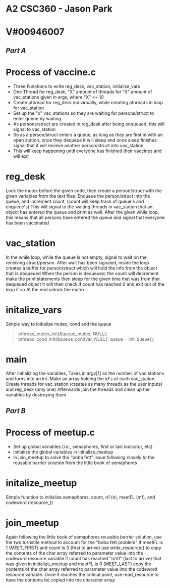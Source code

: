 # A2 CSC360 - Jason Park
# V#00946007
## _Part A_

# Process of vaccine.c

- Three Functions to write reg_desk, vac_station, initialize_vars
- One Thread for reg_desk, "X" amount of threads for "X" amount of vac_stations given in args, where "X" <= 10
- Create pthread for reg_desk individually, while creating pthreads in loop for vac_station
- Set up the "x" vac_stations so they are waiting for persons/struct to enter queue by waiting
- As persons/struct are created in reg_desk after being enqueued, this will signal to vac_station
- So as a person/struct enters a queue, as long as they are first in with an open station, once they dequeue it will sleep and once sleep finishes signal that it will recieve another person/struct into vac_station
- This will keep happening until everyone has finished their vaccines and will exit

# reg_desk
Lock the mutex before the given code, then create a person/struct with the given variables from the text files.
Enqueue the person/struct into the queue, and increment count, (count will keep track of queue's and enqueue's)
This will signal to the waiting threads in vac_station that an object has entered the queue and print as well.
After the given while loop, this means that all persons have entered the queue and signal that everyone has been vaccinated

# vac_station
In the while loop, while the queue is not empty, signal to wait on the receiving struct/person.
After wait has been signaled, inside the loop creates a buffer for person/struct which will hold the info from the object that is dequeued
When the person is dequeued, the count will decrement make the print statements then sleep for the given time that was from ther dequeued object
It will then check if count has reached 0 and exit out of the loop if so
At the end unlock the mutex

# initalize_vars
Simple way to initialize mutex, cond and the queue
> pthread_mutex_init(&queue_mutex, NULL); 
    pthread_cond_init(&queue_condvar, NULL);
    queue = init_queue();

# main
After initializing the variables, Takes in argv[1] as the number of vac stations and turns into an int.
Make an array holding the id's of each vac_station.
Create threads for vac_station (creates as many threads as the user inputs) and reg_desk (only one)
Afterwards join the threads and clean up the variables by destroying them


## _Part B_

# Process of meetup.c

- Set up global variables (i.e., semaphores, first or last indicator, etc)
- Initialize the global variables in initialize_meetup
- In join_meetup to solve the "boba fett" issue following closely to the reusable barrier solution from the little book of semaphores

# initalize_meetup
Simple function to initialize semaphores, count, n1 (n), meetFL (mf), and codeword (resource_t)

# join_meetup

Again following the little book of semaphores reusable barrier solution, use the two turnstile method to account for the "boba fett problem"
If meetFL is 1 (MEET_FIRST)  and count is 0 (first to arrive) use write_resource() to copy the contents of the 
char array referred to parameter value into the codeword resource variable 
if count has reached "n/n1" (last to arrive) that was given in initialize_meetup and meetFL is 0 (MEET_LAST) copy the contents of the char array referred to parameter value into the codeword resource variable.
Once it reaches the critical point, use read_resource to have the contents be copied into	the	character array